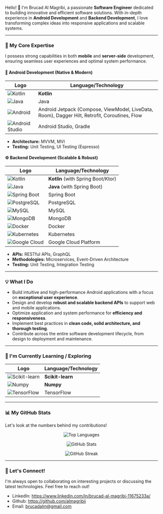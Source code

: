 Hello! 👋 I'm Brucad Al Magribi, a passionate **Software Engineer** dedicated to building innovative and efficient software solutions. With in-depth experience in **Android Development** and **Backend Development**, I love transforming complex ideas into responsive applications and scalable systems.

---

### 🚀 My Core Expertise

I possess strong capabilities in both **mobile** and **server-side** development, ensuring seamless user experiences and optimal system performance.

#### 📱 Android Development (Native & Modern)
| Logo | Language/Technology |
|---|---|
| ![Kotlin](https://raw.githubusercontent.com/devicons/devicon/master/icons/kotlin/kotlin-original.svg) | **Kotlin** |
| ![Java](https://raw.githubusercontent.com/devicons/devicon/master/icons/java/java-original.svg) | Java |
| ![Android](https://raw.githubusercontent.com/devicons/devicon/master/icons/android/android-original.svg) | Android Jetpack (Compose, ViewModel, LiveData, Room), Dagger Hilt, Retrofit, Coroutines, Flow |
| ![Android Studio](https://raw.githubusercontent.com/devicons/devicon/master/icons/androidstudio/androidstudio-original.svg) | Android Studio, Gradle |

* **Architecture:** MVVM, MVI
* **Testing:** Unit Testing, UI Testing (Espresso)

#### ⚙️ Backend Development (Scalable & Robust)
| Logo | Language/Technology |
|---|---|
| ![Kotlin](https://raw.githubusercontent.com/devicons/devicon/master/icons/kotlin/kotlin-original.svg) | **Kotlin** (with Spring Boot/Ktor) |
| ![Java](https://raw.githubusercontent.com/devicons/devicon/master/icons/java/java-original.svg) | **Java** (with Spring Boot) |
| ![Spring Boot](https://raw.githubusercontent.com/devicons/devicon/master/icons/spring/spring-original.svg) | Spring Boot |
| ![PostgreSQL](https://raw.githubusercontent.com/devicons/devicon/master/icons/postgresql/postgresql-original.svg) | PostgreSQL |
| ![MySQL](https://raw.githubusercontent.com/devicons/devicon/master/icons/mysql/mysql-original.svg) | MySQL |
| ![MongoDB](https://raw.githubusercontent.com/devicons/devicon/master/icons/mongodb/mongodb-original.svg) | MongoDB |
| ![Docker](https://raw.githubusercontent.com/devicons/devicon/master/icons/docker/docker-original.svg) | Docker |
| ![Kubernetes](https://raw.githubusercontent.com/devicons/devicon/master/icons/kubernetes/kubernetes-plain.svg) | Kubernetes |
| ![Google Cloud](https://raw.githubusercontent.com/devicons/devicon/master/icons/googlecloud/googlecloud-original.svg) | Google Cloud Platform |

* **APIs:** RESTful APIs, GraphQL
* **Methodologies:** Microservices, Event-Driven Architecture
* **Testing:** Unit Testing, Integration Testing

---

### 💡 What I Do

* Build intuitive and high-performance Android applications with a focus on **exceptional user experience**.
* Design and develop **robust and scalable backend APIs** to support web and mobile applications.
* Optimize application and system performance for **efficiency and responsiveness**.
* Implement best practices in **clean code, solid architecture, and thorough testing**.
* Contribute across the entire software development lifecycle, from design to deployment and maintenance.

---

### 🌱 I'm Currently Learning / Exploring

| Logo | Language/Technology |
|---|---|
| ![Scikit-learn](https://raw.githubusercontent.com/devicons/devicon/master/icons/scikitlearn/scikitlearn-original.svg) | **Scikit-learn** |
| ![Numpy](https://raw.githubusercontent.com/devicons/devicon/master/icons/numpy/numpy-original.svg) | **Numpy** |
| ![TensorFlow](https://raw.githubusercontent.com/devicons/devicon/master/icons/tensorflow/tensorflow-original.svg) | TensorFlow |

---

### 📊 My GitHub Stats

Let's look at the numbers behind my contributions!

<p align="center">
  <img src="https://github-readme-stats.vercel.app/api/top-langs/?username=almagribii&layout=compact&theme=radical" alt="Top Languages" />
</p>
<p align="center">

  <img src="https://github-readme-stats.vercel.app/api?username=mcqeems&show_icons=true&theme=radical" alt="GitHub Stats" />

</p>


<p align="center">
  <img src="https://github-readme-streak-stats.herokuapp.com/?user=mcqeems&theme=radical" alt="GitHub Streak" />
</p>

---

### 🤝 Let's Connect!

I'm always open to collaborating on interesting projects or discussing the latest technologies. Feel free to reach out!

* LinkedIn: https://www.linkedin.com/in/brucad-al-magribi-11675233a/
* Github: https://github.com/almagribii
* Email: brucadalm@gmail.com
